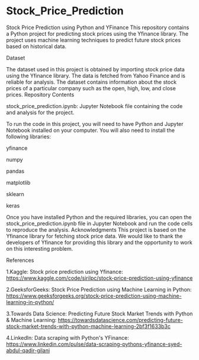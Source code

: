 # Stock_Price_Prediction

Stock Price Prediction using Python and YFinance
This repository contains a Python project for predicting stock prices using the Yfinance library. The project uses machine learning techniques to predict future stock prices based on historical data.

Dataset

The dataset used in this project is obtained by importing stock price data using the Yfinance library. The data is fetched from Yahoo Finance and is reliable for analysis. The dataset contains information about the stock prices of a particular company such as the open, high, low, and close prices.
Repository Contents

stock_price_prediction.ipynb: Jupyter Notebook file containing the code and analysis for the project.



To run the code in this project, you will need to have Python and Jupyter Notebook installed on your computer. You will also need to install the following libraries:

yfinance

numpy

pandas

matplotlib

sklearn

keras

Once you have installed Python and the required libraries, you can open the stock_price_prediction.ipynb file in Jupyter Notebook and run the code cells to reproduce the analysis.
Acknowledgments
This project is based on the Yfinance library for fetching stock price data. We would like to thank the developers of Yfinance for providing this library and the opportunity to work on this interesting problem.

References

1.Kaggle: Stock price prediction using Yfinance: https://www.kaggle.com/code/sirilpc/stock-price-prediction-using-yfinance

2.GeeksforGeeks: Stock Price Prediction using Machine Learning in Python: https://www.geeksforgeeks.org/stock-price-prediction-using-machine-learning-in-python/

3.Towards Data Science: Predicting Future Stock Market Trends with Python & Machine Learning: https://towardsdatascience.com/predicting-future-stock-market-trends-with-python-machine-learning-2bf3f1633b3c

4.LinkedIn: Data scraping with Python's YFinance: https://www.linkedin.com/pulse/data-scraping-pythons-yfinance-syed-abdul-qadir-gilani
